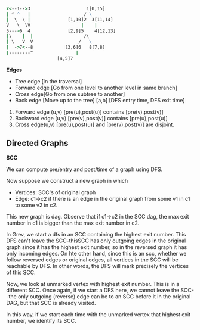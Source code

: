 
```cmd
2<--1-->3                     1[0,15]
| ^ ^   |                    / \
|  \  \ |              [1,10]2  3[11,14]
V   \  \V                   |    |
5--->6  4              [2,9]5    4[12,13]
|\    |  |                   /\
| \   V  V                 /   \
|  ->7<--8            [3,6]6   8[7,8]
|--------^                |
                   [4,5]7

```

**Edges**
* Tree edge [in the traversal]
* Forward edge [Go from one level to another level in same branch]
* Cross edge[Go from one subtree to another]
* Back edge [Move up to the tree] [a,b] [DFS entry time, DFS exit time]

1. Forward edge (u,v) [pre(u),post(u)] contains [pre(v),post(v)]
2. Backward edge (u,v) [pre(v),post(v)] contains [pre(u),post(u)]
3. Cross edge(u,v) [pre(u),post(u)] and [pre(v),post(v)] are disjoint.

Directed Graphs
--
**SCC**

We can compute pre/entry and post/time of a graph using DFS.

Now suppose we construct a new graph in which
* Vertices: SCC's of original graph
* Edge: c1->c2 if there is an edge in the original graph from some v1 in c1 to some v2 in c2.

This new graph is dag. Observe that if c1->c2 in the SCC dag, the max exit number in c1 is bigger than the max exit number
in c2.

In Grev, we start a dfs in an SCC containing the highest exit number. This DFS can't leave the SCC-thisSCC has only
outgoing edges in the original graph since it has the highest exit number, so in the reversed graph it has only incoming
edges. On hte other hand, since this is an scc, whether we follow reversed edges or original edges, all vertices in the
SCC will be reachable by DFS. In other words, the DFS will mark precisely the vertices of this SCC.

Now, we look at unmarked vertex with highest exit number. This is in a different SCC. Once again, if we start a DFS here,
we cannot leave the SCC--the only outgoing (reverse) edge can be to an SCC before it in the original DAG, but that SCC
is already visited.

In this way, if we start each time with the unmarked vertex that highest exit number, we identify its SCC.